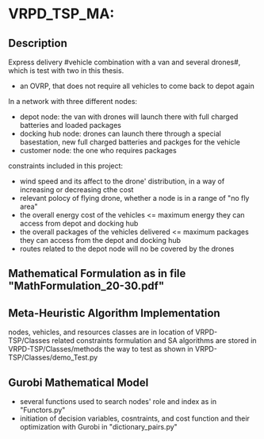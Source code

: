 # VRPD_TSP_MA:


## Description
Express delivery #vehicle combination with a van and several drones#, which is test with two in this thesis.
  - an OVRP, that does not require all vehicles to come back to depot again


In a network with three different nodes:
  - depot node: the van with drones will launch there with full charged batteries and loaded packages
  - docking hub node: drones can launch there through a special basestation, new full charged batteries and packges for the vehicle
  - customer node: the one who requires packages
  
constraints included in this project:
  - wind speed and its affect to the drone' distribution, in a way of increasing or decreasing cthe cost
  - relevant polocy of flying drone, whether a node is in a range of "no fly area"
  - the overall energy cost of the vehicles <= maximum energy they can access from depot and docking hub
  - the overall packages of the vehicles delivered <= maximum packages they can access from the depot and docking hub 
  - routes related to the depot node will no be covered by the drones
  
## Mathematical Formulation as in file "MathFormulation_20-30.pdf"

## Meta-Heuristic Algorithm Implementation
nodes, vehicles, and resources classes are in location of VRPD-TSP/Classes
related constraints formulation and SA algorithms are stored in VRPD-TSP/Classes/methods
the way to test as shown in VRPD-TSP/Classes/demo_Test.py

## Gurobi Mathematical Model 
- several functions used to search nodes' role and index as in "Functors.py"
- initiation of decision variables, cosntraints, and cost function and their optimization with Gurobi in "dictionary_pairs.py"

